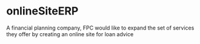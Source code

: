 # onlineSiteERP
  A financial planning company, FPC would like to expand the set of services they offer by creating an online site for loan advice
